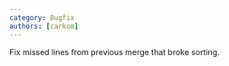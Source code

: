 ```yaml
---
category: Bugfix
authors: [carkom]
---
```


Fix missed lines from previous merge that broke sorting.